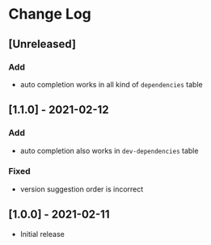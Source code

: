 # Change Log

## [Unreleased]
### Add
- auto completion works in all kind of `dependencies` table

## [1.1.0] - 2021-02-12

### Add
- auto completion also works in `dev-dependencies` table
### Fixed
- version suggestion order is incorrect

## [1.0.0] - 2021-02-11
- Initial release